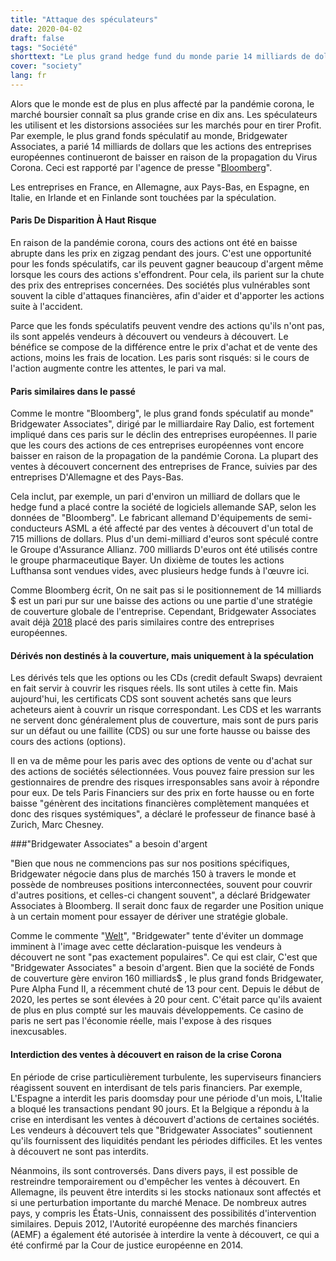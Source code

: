 ```yaml
---
title: "Attaque des spéculateurs"
date: 2020-04-02
draft: false
tags: "Société"
shorttext: "Le plus grand hedge fund du monde parie 14 milliards de dollars sur le déclin des entreprises européennes."
cover: "society"
lang: fr
---
```


Alors que le monde est de plus en plus affecté par la pandémie corona, le marché boursier connaît sa plus grande crise en dix ans. Les spéculateurs les utilisent et les distorsions associées sur les marchés pour en tirer Profit. Par exemple, le plus grand fonds spéculatif au monde, Bridgewater Associates, a parié 14 milliards de dollars que les actions des entreprises européennes continueront de baisser en raison de la propagation du Virus Corona. Ceci est rapporté par l'agence de presse "[Bloomberg](https://www.bloomberg.com/news/articles/2020-03-16/bridgewater-builds-14-billion-short-bet-against-european-stocks "Bridgewater Makes $14 Billion Short Against European Stocks")".

Les entreprises en France, en Allemagne, aux Pays-Bas, en Espagne, en Italie, en Irlande et en Finlande sont touchées par la spéculation.

#### Paris De Disparition À Haut Risque

En raison de la pandémie corona, cours des actions ont été en baisse abrupte dans les prix en zigzag pendant des jours. C'est une opportunité pour les fonds spéculatifs, car ils peuvent gagner beaucoup d'argent même lorsque les cours des actions s'effondrent. Pour cela, ils parient sur la chute des prix des entreprises concernées. Des sociétés plus vulnérables sont souvent la cible d'attaques financières, afin d'aider et d'apporter les actions suite à l'accident.

Parce que les fonds spéculatifs peuvent vendre des actions qu'ils n'ont pas, ils sont appelés vendeurs à découvert ou vendeurs à découvert. Le bénéfice se compose de la différence entre le prix d'achat et de vente des actions, moins les frais de location. Les paris sont risqués: si le cours de l'action augmente contre les attentes, le pari va mal.

#### Paris similaires dans le passé

Comme le montre "Bloomberg", le plus grand fonds spéculatif au monde" Bridgewater Associates", dirigé par le milliardaire Ray Dalio, est fortement impliqué dans ces paris sur le déclin des entreprises européennes. Il parie que les cours des actions de ces entreprises européennes vont encore baisser en raison de la propagation de la pandémie Corona. La plupart des ventes à découvert concernent des entreprises de France, suivies par des entreprises D'Allemagne et des Pays-Bas.

Cela inclut, par exemple, un pari d'environ un milliard de dollars que le hedge fund a placé contre la société de logiciels allemande SAP, selon les données de "Bloomberg". Le fabricant allemand D'équipements de semi-conducteurs ASML a été affecté par des ventes à découvert d'un total de 715 millions de dollars. Plus d'un demi-milliard d'euros sont spéculé contre le Groupe d'Assurance Allianz. 700 milliards D'euros ont été utilisés contre le groupe pharmaceutique Bayer. Un dixième de toutes les actions Lufthansa sont vendues vides, avec plusieurs hedge funds à l'œuvre ici.

Comme Bloomberg écrit, On ne sait pas si le positionnement de 14 milliards $ est un pari pur sur une baisse des actions ou une partie d'une stratégie de couverture globale de l'entreprise. Cependant, Bridgewater Associates avait déjà [2018](https://www.faz.net/aktuell/finanzen/finanzmarkt/hedgefonds-wettet-milliarden-gegen-europas-grosskonzerne-15449008.html "Der weltgrößte Hedgefonds wettet auf Baisse") placé des paris similaires contre des entreprises européennes.

#### Dérivés non destinés à la couverture, mais uniquement à la spéculation

Les dérivés tels que les options ou les CDs (credit default Swaps) devraient en fait servir à couvrir les risques réels. Ils sont utiles à cette fin. Mais aujourd'hui, les certificats CDS sont souvent achetés sans que leurs acheteurs aient à couvrir un risque correspondant. Les CDS et les warrants ne servent donc généralement plus de couverture, mais sont de purs paris sur un défaut ou une faillite (CDS) ou sur une forte hausse ou baisse des cours des actions (options).

Il en va de même pour les paris avec des options de vente ou d'achat sur des actions de sociétés sélectionnées. Vous pouvez faire pression sur les gestionnaires de prendre des risques irresponsables sans avoir à répondre pour eux. De tels Paris Financiers sur des prix en forte hausse ou en forte baisse "génèrent des incitations financières complètement manquées et donc des risques systémiques", a déclaré le professeur de finance basé à Zurich, Marc Chesney.

###"Bridgewater Associates" a besoin d'argent

"Bien que nous ne commencions pas sur nos positions spécifiques, Bridgewater négocie dans plus de marchés 150 à travers le monde et possède de nombreuses positions interconnectées, souvent pour couvrir d'autres positions, et celles-ci changent souvent", a déclaré Bridgewater Associates à Bloomberg. Il serait donc faux de regarder une Position unique à un certain moment pour essayer de dériver une stratégie globale.

Comme le commente "[Welt](https://www.welt.de/print/die_welt/finanzen/article206646337/Spekulanten-stuerzen-sich-auf-deutsche-Konzerne.html "Spekulanten stürzen sich auf deutsche Konzerne")", "Bridgewater" tente d'éviter un dommage imminent à l'image avec cette déclaration-puisque les vendeurs à découvert ne sont "pas exactement populaires". Ce qui est clair, C'est que "Bridgewater Associates" a besoin d'argent. Bien que la société de Fonds de couverture gère environ 160 milliards$ , le plus grand fonds Bridgewater, Pure Alpha Fund II, a récemment chuté de 13 pour cent. Depuis le début de 2020, les pertes se sont élevées à 20 pour cent. C'était parce qu'ils avaient de plus en plus compté sur les mauvais développements. Ce casino de paris ne sert pas l'économie réelle, mais l'expose à des risques inexcusables.

#### Interdiction des ventes à découvert en raison de la crise Corona

En période de crise particulièrement turbulente, les superviseurs financiers réagissent souvent en interdisant de tels paris financiers. Par exemple, L'Espagne a interdit les paris doomsday pour une période d'un mois, L'Italie a bloqué les transactions pendant 90 jours. Et la Belgique a répondu à la crise en interdisant les ventes à découvert d'actions de certaines sociétés. Les vendeurs à découvert tels que "Bridgewater Associates" soutiennent qu'ils fournissent des liquidités pendant les périodes difficiles. Et les ventes à découvert ne sont pas interdits.

Néanmoins, ils sont controversés. Dans divers pays, il est possible de restreindre temporairement ou d'empêcher les ventes à découvert. En Allemagne, ils peuvent être interdits si les stocks nationaux sont affectés et si une perturbation importante du marché Menace. De nombreux autres pays, y compris les États-Unis, connaissent des possibilités d'intervention similaires. Depuis 2012, l'Autorité européenne des marchés financiers (AEMF) a également été autorisée à interdire la vente à découvert, ce qui a été confirmé par la Cour de justice européenne en 2014.
